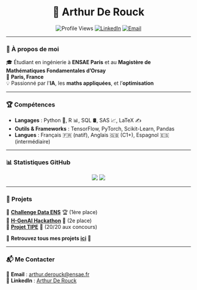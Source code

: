 <h1 align="center">👋 Arthur De Rouck</h1>

<p align="center">
  <img src="https://komarev.com/ghpvc/?username=ArthurDeRouck&label=Profile+Views&color=blue" alt="Profile Views" />
  <a href="https://linkedin.com/in/arthur-de-rouck"><img src="https://img.shields.io/badge/-LinkedIn-blue?style=flat&logo=linkedin" alt="LinkedIn"/></a>
  <a href="mailto:arthur.derouck@ensae.fr"><img src="https://img.shields.io/badge/-Email-red?style=flat&logo=gmail" alt="Email"/></a>
</p>

---

### 🚀 À propos de moi

🎓 Étudiant en ingénierie à **ENSAE Paris** et au **Magistère de Mathématiques Fondamentales d’Orsay**  
📍 **Paris, France**  
💡 Passionné par l'**IA**, les **maths appliquées**, et l’**optimisation**  

---

### 🏆 Compétences

- **Langages** : Python 🐍, R 📊, SQL 🛢️, SAS 📈, LaTeX ✍️
- **Outils & Frameworks** : TensorFlow, PyTorch, Scikit-Learn, Pandas
- **Langues** : Français 🇫🇷 (natif), Anglais 🇬🇧 (C1+), Espagnol 🇪🇸 (intermédiaire)

---

### 📊 Statistiques GitHub

<p align="center">
  <img src="https://github-readme-stats.vercel.app/api?username=ArthurDeRouck&show_icons=true&theme=radical&count_private=true" />
  <img src="https://github-readme-streak-stats.herokuapp.com/?user=ArthurDeRouck&theme=radical" />
</p>

---

### 📌 Projets

🔹 **[Challenge Data ENS](https://github.com/ArthurDeRouck/Challenge-Data-ENS)** 🏆 (1ère place)  
🔹 **[H-GenAI Hackathon](https://github.com/ArthurDeRouck/H-GenAI)** 🏅 (2e place)  
🔹 **[Projet TIPE](https://github.com/ArthurDeRouck/TIPE)** 🎯 (20/20 aux concours)  

📂 **Retrouvez tous mes projets [ici](https://github.com/ArthurDeRouck?tab=repositories)** 🚀

---

### 📬 Me Contacter

📧 **Email** : [arthur.derouck@ensae.fr](mailto:arthur.derouck@ensae.fr)  
🔗 **LinkedIn** : [Arthur De Rouck](https://linkedin.com/in/arthur-de-rouck)  
